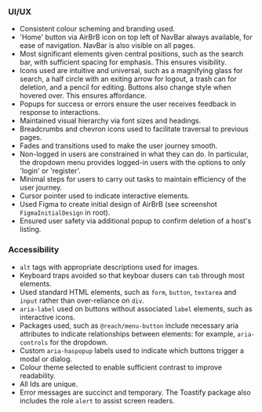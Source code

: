 ### UI/UX
- Consistent colour scheming and branding used.
- 'Home' button via AirBrB icon on top left of NavBar always available, for ease of navigation. NavBar is also visible on all pages.
- Most significant elements given central positions, such as the search bar, with sufficient spacing for emphasis. This ensures visibility.
- Icons used are intuitive and universal, such as a magnifying glass for search, a half circle with an exiting arrow for logout, a trash can for deletion, and a pencil for editing. Buttons also change style when hovered over. This ensures affordance.
- Popups for success or errors ensure the user receives feedback in response to interactions.
- Maintained visual hierarchy via font sizes and headings.
- Breadcrumbs and chevron icons used to facilitate traversal to previous pages.
- Fades and transitions used to make the user journey smooth.
- Non-logged in users are constrained in what they can do. In particular, the dropdown menu provides logged-in users with the options to only 'login' or 'register'.
- Minimal steps for users to carry out tasks to maintain efficiency of the user journey.
- Cursor pointer used to indicate interactive elements.
- Used Figma to create initial design of AirBrB (see screenshot `FigmaInitialDesign` in root).
- Ensured user safety via additional popup to confirm deletion of a host's listing.

### Accessibility
- `alt` tags with appropriate descriptions used for images.
- Keyboard traps avoided so that keyboar dusers can `tab` through most elements.
- Used standard HTML elements, such as `form`, `button`, `textarea` and `input` rather than over-reliance on `div`.
- `aria-label` used on buttons without associated `label` elements, such as interactive icons.
- Packages used, such as `@reach/menu-button` include necessary aria attributes to indicate relationships between elements: for example, `aria-controls` for the dropdown. 
- Custom `aria-haspopup` labels used to indicate which buttons trigger a modal or dialog.
- Colour theme selected to enable sufficient contrast to improve readability.
- All Ids are unique.
- Error messages are succinct and temporary. The Toastify package also includes the role `alert` to assist screen readers.